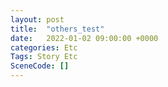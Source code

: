 ```yaml
---
layout: post
title:  "others_test"
date:   2022-01-02 09:00:00 +0000
categories: Etc
Tags: Story Etc
SceneCode: []
---
```


